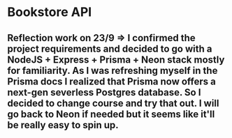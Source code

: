 # Bookstore API

## Reflection work on 23/9 => I confirmed the project requirements and decided to go with a NodeJS + Express + Prisma + Neon stack mostly for familiarity. As I was refreshing myself in the Prisma docs I realized that Prisma now offers a next-gen severless Postgres database. So I decided to change course and try that out. I will go back to Neon if needed but it seems like it'll be really easy to spin up.      